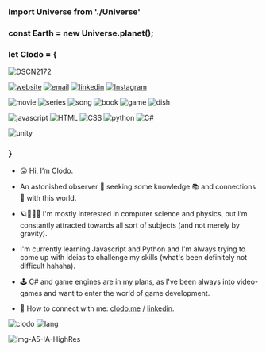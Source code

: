 <h3 > import Universe from './Universe'</h3>

<h3> const Earth = new Universe.planet();</h3>

<h3> let Clodo = {</h3>


![DSCN2172](https://user-images.githubusercontent.com/104923248/214688635-cd3537fc-eff6-4363-9bc0-26a6d3bf8b3f.JPG)

<a href="https://www.clodo.me">![website](https://img.shields.io/badge/website-clodo.me-blue)</a>
[![email](https://img.shields.io/badge/Gmail-D14836?style=flat&logo=gmail&logoColor=white)](mailto:clovianna@gmail.com)
<a href="https://www.linkedin.com/in/clodomirvianna/">![linkedin](https://img.shields.io/badge/LinkedIn-0077B5?style=flat&logo=linkedin&logoColor=white)</a>
<a href="https://www.instagram.com/viannaclodomir/">![Instagram](https://img.shields.io/badge/Instagram-%23E4405F.svg?style=flat&logo=Instagram&logoColor=white)</a>

![movie](https://img.shields.io/badge/movie-Perfect_Sense-lightblue)
![series](https://img.shields.io/badge/series-Violet_Evergarden-pink)
![song](https://img.shields.io/badge/song-Nessun_Dorma-red)
![book](https://img.shields.io/badge/book-Hitchhiker's_Guide_To_The_Galaxy-green)
![game](https://img.shields.io/badge/game-Shenmue-blue)
![dish](https://img.shields.io/badge/dish-rice_with_beans-yellow)


![javascript](https://img.shields.io/badge/JavaScript-323330?style=for-the-badge&logo=javascript&logoColor=F7DF1E)
![HTML](https://img.shields.io/badge/HTML5-E34F26?style=for-the-badge&logo=html5&logoColor=white)
![CSS](https://img.shields.io/badge/CSS3-1572B6?style=for-the-badge&logo=css3&logoColor=white)
![python](https://img.shields.io/badge/Python-FFD43B?style=for-the-badge&logo=python&logoColor=blue)
![C#](https://img.shields.io/badge/c%23-%23239120.svg?style=for-the-badge&logo=c-sharp&logoColor=white)

![unity](https://img.shields.io/badge/Unity-100000?style=for-the-badge&logo=unity&logoColor=white)



<h3>}</h3>

- 😜 Hi, I’m Clodo.
- An astonished observer 👀 seeking some knowledge 📚 and connections 🔗 with this world. 
- 🪐👨🏽‍💻 I'm mostly interested in computer science and physics, but I’m constantly attracted towards all sort of subjects (and not merely by gravity).
-  I'm currently learning Javascript and Python and I'm always trying to come up with ideias to challenge my skills (what's been definitely not difficult hahaha).  
- 🕹️ C# and game engines are in my plans, as I've been always into video-games and want to enter the world of game development.

- 👾 How to connect with me: [clodo.me](https://www.clodo.me) / [linkedin](https://www.linkedin.com/in/clodomirvianna/).

![clodo](https://github-readme-stats-git-masterrstaa-rickstaa.vercel.app/api?username=clodoN1109)
![lang](https://github-readme-stats.vercel.app/api/top-langs/?username=clodoN1109)


![img-A5-IA-HighRes](https://user-images.githubusercontent.com/104923248/214646244-de595b1d-44e9-403b-b052-e4c5e4de004a.jpg)



<!---
clodoN1109/clodoN1109 is a ✨ special ✨ repository because its `README.md` (this file) appears on your GitHub profile.
You can click the Preview link to take a look at your changes.
--->

